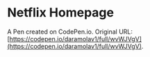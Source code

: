 # Netflix Homepage

A Pen created on CodePen.io. Original URL: [https://codepen.io/daramolav1/full/wvWJVgV](https://codepen.io/daramolav1/full/wvWJVgV).



